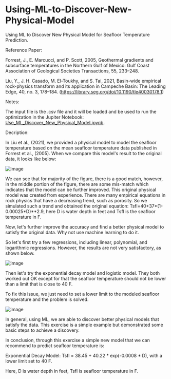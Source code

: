# Using-ML-to-Discover-New-Physical-Model

Using ML to Discover New Physical Model for Seafloor Temperature Prediction.

Reference Paper:

Forrest, J., E. Marcucci, and P. Scott, 2005, Geothermal gradients and  subsurface temperatures in the Northern Gulf of Mexico: Gulf Coast  Association of Geological Societies Transactions, 55, 233–248. 

Liu, Y., J. H. Casado, M. El-Toukhy, and S. Tai, 2021, Basin-wide  empirical rock-physics transform and its application in Campeche  Basin: The Leading Edge, 40, no. 3, 178–184. (https://library.seg.org/doi/10.1190/tle40030178.1)

Notes:

The input file is the .csv file and it will be loaded and be used to run the optimization in the Jupiter Notebook: [Use_ML_Discover_New_Physical_Model.ipynb](/Use_ML_Discover_New_Physical_Model.ipynb).

Decription:

In Liu et al., (2021), we provided a physical model to model the seafloor temperature based on the mean seafloor temperature data published in Forrest et al., (2005). When we compare this model's result to the original data, it looks like below:

![image](https://github.com/user-attachments/assets/1961c89c-204d-4be9-9b06-1164108e7629)

We can see that for majority of the figure, there is a good match, however, in the middle portion of the figure, there are some mis-match which indicates that the model can be further improved. This original physical model was created from experience. There are many empirical equations in rock physics that have a decreasing trend, such as porosity. So we simulated such a trend and obtained the original equation: Tsfl=40+37*(1-0.00025*D)**2.9, here D is water depth in feet and Tsfl is the seafloor temperature in F.

Now, let's further improve the accuracy and find a better physical model to satisfy the original data. Why not use machine learning to do it.

So let's first try a few regressions, including linear, polynomial, and logarithmic regressions. However, the results are not very satisfactory, as shown below.

![image](https://github.com/user-attachments/assets/9a65bd4d-35e9-4dda-a818-613d9552c2fb)

Then let's try the exponential decay model and logistic model. They both worked out OK except for that the seafloor temperature should not be lower than a limit that is close to 40 F.

To fix this issue, we just need to set a lower limit to the modeled seafloor temperature and the problem is solved.

![image](https://github.com/user-attachments/assets/50227782-b9ae-4b94-8939-7ef8f57a9bb1)

In general, using ML, we are able to discover better physical models that satisfy the data. This exercise is a simple example but demonstrated some basic steps to achieve a discovery. 

In conclusion, through this exercise a simple new model that we can recommend to predict seafloor temperature is:

Exponential Decay Model: Tsfl = 38.45 + 40.22 * exp(-0.0008 * D),
with a lower limit set to 40 F.

Here, D is water depth in feet, Tsfl is seafloor temperature in F.

